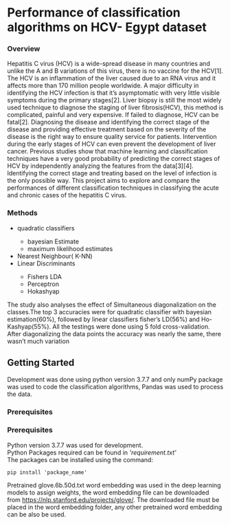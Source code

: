 
# Performance of classification algorithms on HCV- Egypt dataset

### Overview
Hepatitis C virus (HCV) is a wide-spread disease in many countries and unlike the A and B variations of this virus, there is no vaccine for the HCV[1]. The HCV is an inflammation of the liver caused due to an RNA virus and it affects more than 170 million people worldwide. A major difficulty in identifying the HCV infection is that it’s asymptomatic with very little visible symptoms during the primary stages[2]. Liver biopsy is still the most widely used technique to diagnose the staging of liver fibrosis(HCV), this method is complicated, painful and very expensive. If failed to diagnose, HCV can be fatal[2]. Diagnosing the disease and identifying the correct stage of the disease and providing effective treatment based on the severity of the disease is the right way to ensure quality service for patients. Intervention during the early stages of HCV can even prevent the development of liver cancer. Previous studies show that machine learning and classification techniques have a very good probability of predicting the correct stages of HCV by independently analyzing the features from the data[3][4]. Identifying the correct stage and treating based on the level of infection is the only possible way. This project aims to explore and compare the performances of different classification techniques in classifying the acute and chronic cases of the hepatitis C virus.

 ### Methods
  <ul>
    <li>quadratic classifiers</li>
    <ul><li> bayesian Estimate </li>
        <li>maximum likelihood estimates</li>
    </ul>
    <li>Nearest Neighbour( K-NN)</li>
    <li>Linear Discriminants</li>
    <ul><li>Fishers LDA </li>
        <li>Perceptron</li>
        <li>Hokashyap</li>
    </ul>
  </ul>

 The study also analyses the effect of Simultaneous diagonalization on the classes.The top 3 accuracies were for quadratic classifier with bayesian estimation(60%), followed by linear classifiers fisher’s LD(56%) and Ho-Kashyap(55%). All the testings were done using 5 fold cross-validation. After diagonalizing the data points the accuracy was nearly the same, there wasn’t much variation
## Getting Started

Development was done using python version 3.7.7 and only numPy package was used to code the classification algorithms, Pandas was used to process the data. 

### Prerequisites

### Prerequisites
Python version 3.7.7 was used for development.<br>
Python Packages required can be found in <i>'requirement.txt'</i><br>
The packages can be installed using the command:
```
pip install 'package_name'
```
Pretrained glove.6b.50d.txt word embedding was used in the deep learning models to assign weights, the word embedding file can be downloaded from https://nlp.stanford.edu/projects/glove/. The downloaded file must be placed in the word embedding folder, any other pretrained word embedding can be also be used.
